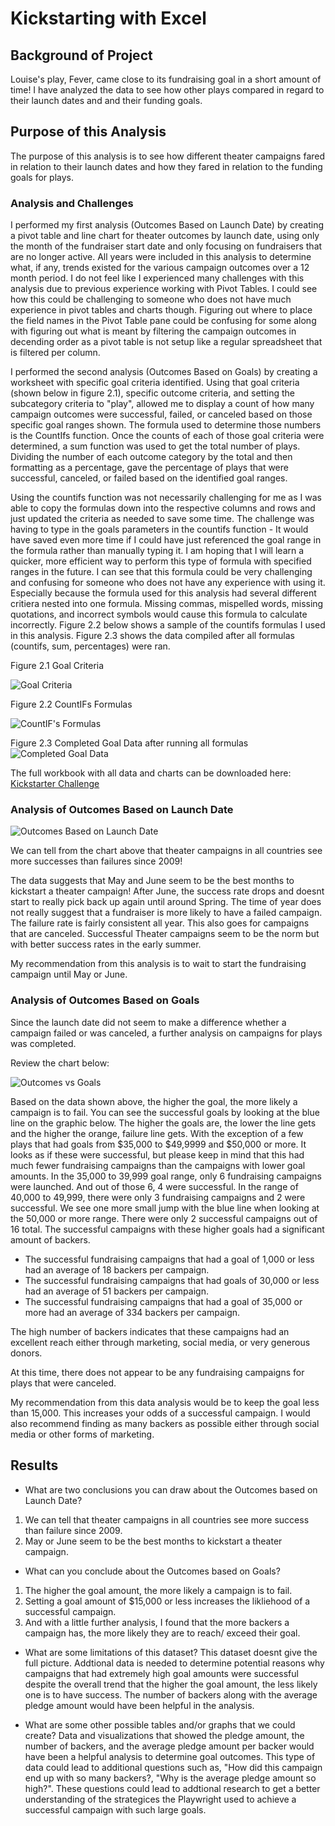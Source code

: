 # Kickstarting with Excel

## Background of Project
Louise's play, Fever, came close to its fundraising goal in a short amount of time! I have analyzed the data to see how other plays compared in regard to their launch dates and and their funding goals.

##  Purpose of this Analysis
The purpose of this analysis is to see how different theater campaigns fared in relation to their launch dates and how they fared in relation to the funding goals for plays.

### Analysis and Challenges

I performed my first analysis (Outcomes Based on Launch Date) by creating a pivot table and line chart for theater outcomes by launch date, using only the month of the fundraiser start date and only focusing on fundraisers that are no longer active. All years were included in this analysis to determine what, if any, trends existed for the various campaign outcomes over a 12 month period. I do not feel like I experienced many challenges with this analysis due to previous experience working with Pivot Tables. I could see how this could be challenging to someone who does not have much experience in pivot tables and charts though. Figuring out where to place the field names in the Pivot Table pane could be confusing for some along with figuring out what is meant by filtering the campaign outcomes in decending order as a pivot table is not setup like a regular spreadsheet that is filtered per column. 

I performed the second analysis (Outcomes Based on Goals) by creating a worksheet with specific goal criteria identified. Using that goal criteria (shown below in figure 2.1), specific outcome criteria, and setting the subcategory criteria to "play", allowed me to display a count of how many campaign outcomes were successful, failed, or canceled based on those specific goal ranges shown. The formula used to determine those numbers is the CountIfs function. Once the counts of each of those goal criteria were determined, a sum function was used to get the total number of plays. Dividing the number of each outcome category by the total and then formatting as a percentage, gave the percentage of plays that were successful, canceled, or failed based on the identified goal ranges. 

Using the countifs function was not necessarily challenging for me as I was able to copy the formulas down into the respective columns and rows and just updated the criteria as needed to save some time. The challenge was having to type in the goals parameters in the countifs function - It would have saved even more time if I could have just referenced the goal range in the formula rather than manually typing it. I am hoping that I will learn a quicker, more efficient way to perform this type of formula with specified ranges in the future. I can see that this formula could be very challenging and confusing for someone who does not have any experience with using it. Especially because the formula used for this analysis had several different critiera nested into one formula. Missing commas, mispelled words, missing quotations, and incorrect symbols would cause this formula to calculate incorrectly. Figure 2.2 below shows a sample of the countifs formulas I used in this analysis. Figure 2.3 shows the data compiled after all formulas (countifs, sum, percentages) were ran.

Figure 2.1 Goal Criteria

![Goal Criteria](Goal-criteria.png)

Figure 2.2 CountIFs Formulas

![CountIF's Formulas](countifs_formulas.png)

Figure 2.3 Completed Goal Data after running all formulas
![Completed Goal Data](Goal_DataCounts.png)

The full workbook with all data and charts can be downloaded here:
[Kickstarter Challenge](https://github.com/Kcav18/kickstarter-analysis/blob/Module-1-Challenge/Kickstarter_Challenge.xlsx) 

### Analysis of Outcomes Based on Launch Date

![Outcomes Based on Launch Date](Theater_Outcomes_vs_Launch.png)

We can tell from the chart above that theater campaigns in all countries see more successes than failures since 2009!

The data suggests that May and June seem to be the best months to kickstart a theater campaign! After June, the success rate drops and doesnt start to really pick back up again until around Spring. The time of year does not really suggest that a fundraiser is more likely to have a failed campaign. The failure rate is fairly consistent all year. This also goes for campaigns that are canceled. Successful Theater campaigns seem to be the norm but with better success rates in the early summer.

My recommendation from this analysis is to wait to start the fundraising campaign until May or June.

### Analysis of Outcomes Based on Goals

Since the launch date did not seem to make a difference whether a campaign failed or was canceled, a further analysis on campaigns for plays was completed.

Review the chart below:

![Outcomes vs Goals](Outcomes_vs_Goals.png)

Based on the data shown above, the higher the goal, the more likely a campaign is to fail. You can see the successful goals by looking at the blue line on the graphic below. The higher the goals are, the lower the line gets and the higher the orange, failure line gets. With the exception of a few plays that had goals from $35,000 to $49,9999 and $50,000 or more. It looks as if these were successful, but please keep in mind that this had much fewer fundraising campaigns than the campaigns with lower goal amounts. In the 35,000 to 39,999 goal range, only 6 fundraising campaigns were launched. And out of those 6, 4 were successful. In the range of 40,000 to 49,999, there were only 3 fundraising campaigns and 2 were successful. We see one more small jump with the blue line when looking at the 50,000 or more range. There were only 2 successful campaigns out of 16 total. The successful campaigns with these higher goals had a significant amount of backers. 

- The successful fundraising campaigns that had a goal of 1,000 or less had an average of 18 backers per campaign. 
- The successful fundraising campaigns that had goals of 30,000 or less had an average of 51 backers per campaign. 
- The successful fundraising campaigns that had a goal of 35,000 or more had an average of 334 backers per campaign.
 
The high number of backers indicates that these campaigns had an excellent reach either through marketing, social media, or very generous donors.

At this time, there does not appear to be any fundraising campaigns for plays that were canceled. 

My recommendation from this data analysis would be to keep the goal less than 15,000. This increases your odds of a successful campaign. I would also recommend 
finding as many backers as possible either through social media or other forms of marketing.


## Results

- What are two conclusions you can draw about the Outcomes based on Launch Date?
1. We can tell that theater campaigns in all countries see more success than failure since 2009.
2. May or June seem to be the best months to kickstart a theater campaign.

- What can you conclude about the Outcomes based on Goals?
1. The higher the goal amount, the more likely a campaign is to fail. 
2. Setting a goal amount of $15,000 or less increases the likliehood of a successful campaign.
3. And with a little further analysis, I found that the more backers a campaign has, the more likely they are to reach/ exceed their goal.

- What are some limitations of this dataset? This dataset doesnt give the full picture. Addtional data is needed to determine potential reasons why campaigns that had extremely high goal amounts were successful despite the overall trend that the higher the goal amount, the less likely one is to have success. The number of backers along with the average pledge amount would have been helpful in the analysis.

- What are some other possible tables and/or graphs that we could create? 
Data and visualizations that showed the pledge amount, the number of backers, and the average pledge amount per backer would have been a helpful analysis to determine goal outcomes. This type of data could lead to additional questions such as, "How did this campaign end up with so many backers?, "Why is the average pledge amount so high?". These questions could lead to addtional research to get a better understanding of the strategices the Playwright used to achieve a successful campaign with such large goals.
